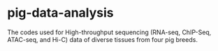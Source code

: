 # pig-data-analysis
The codes used for High-throughput sequencing (RNA-seq, ChIP-Seq, ATAC-seq, and Hi-C) data of diverse tissues from four pig breeds.
